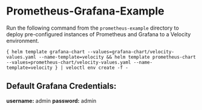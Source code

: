 # Prometheus-Grafana-Example

Run the following command from the `prometheus-example` directory to deploy pre-configured instances of Prometheus and Grafana to a Velocity environment. 

```
{ helm template grafana-chart --values=grafana-chart/velocity-values.yaml --name-template=velocity && helm template prometheus-chart --values=prometheus-chart/velocity-values.yaml --name-template=velocity } | veloctl env create -f -
```

## Default Grafana Credentials:
**username:** admin
**password:** admin

